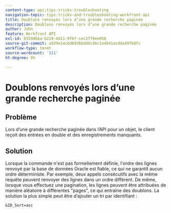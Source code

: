 ```yaml
---
content-type: api;tips-tricks-troubleshooting
navigation-topic: tips-tricks-and-troubleshooting-workfront-api
title: Doublons renvoyés lors d’une grande recherche paginée
description: Doublons renvoyés lors d’une grande recherche paginée
author: John
feature: Workfront API
exl-id: 0359d6ba-b219-4d11-9f6f-cec2ff9ee058
source-git-commit: a939e14cbd6936bdd0c46c1ed641acdda497b8fc
workflow-type: tm+mt
source-wordcount: '111'
ht-degree: 0%

---
```



# Doublons renvoyés lors d’une grande recherche paginée

## Problème

Lors d’une grande recherche paginée dans l’API pour un objet, le client reçoit des entrées en double et des enregistrements manquants.

## Solution

Lorsque la commande n&#39;est pas formellement définie, l&#39;ordre des lignes renvoyé par la base de données Oracle est fiable, ce qui ne garantit aucun ordre déterministe. Par exemple, deux appels consécutifs avec la même requête peuvent renvoyer des lignes dans un ordre différent. De même, lorsque vous effectuez une pagination, les lignes peuvent être attribuées de manière aléatoire à différentes &quot;pages&quot;, ce qui entraîne des doublons. La solution la plus simple peut être d’ajouter un tri par identifiant :

```
&ID_Sort=asc
```

